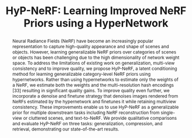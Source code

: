 ---
layout: project-page-new
title: "HyP-NeRF: Learning Improved NeRF Priors using a HyperNetwork"
authors:
  - name: Bipasha Sen*
    sup: #
  - name: Gaurav Singh*
    sup: #
  - name: Aditya Agarwal*
    sup: #
  - name: Rohith Agaram
    sup: #
  - name: K Madhava Krishna
    sup: #
  - name: Srinath Sridhar
    sup: #
affiliations:
  - name: IIIT Hyderabad, India
    link: https://robotics.iiit.ac.in
    sup: #
  - name: Brown University
    link: #
    sup: #
permalink: /publications/2023/Gaurav_HyP-NeRF/
abstract: "Neural Radiance Fields (NeRF) have become an increasingly popular representation to capture high-quality appearance and shape of scenes and objects. However, learning generalizable NeRF priors over categories of scenes or objects has been challenging due to the high dimensionality of network weight space. To address the limitations of existing work on generalization, multi-view consistency and to improve quality, we propose HyP-NeRF, a latent conditioning method for learning
generalizable category-level NeRF priors using hypernetworks. Rather than using hypernetworks to estimate only the weights of a NeRF, we estimate both the weights and the multi-resolution hash encodings [33] resulting in significant quality gains. To improve quality even further, we incorporate a denoise and finetune strategy that denoises images rendered from NeRFs estimated by the hypernetwork and finetunes it while retaining multiview consistency. These improvements enable us to use HyP-NeRF as a generalizable prior for multiple downstream tasks including NeRF reconstruction from single-view or cluttered scenes, and text-to-NeRF. We provide qualitative comparisons and evaluate HyP-NeRF on three tasks: generalization, compression, and retrieval, demonstrating our state-of-the-art results."
paper: https://arxiv.org/pdf/2306.06093.pdf
code: https://github.com/hyp-nerf/hyp-nerf 
supplement: https://hyp-nerf.github.io/
video: https://www.youtube.com/embed/KIDDsaA0Fis
iframe: https://www.youtube.com/embed/KIDDsaA0Fis # https://www.youtube.com/embed/jhjskX4FQwA

---